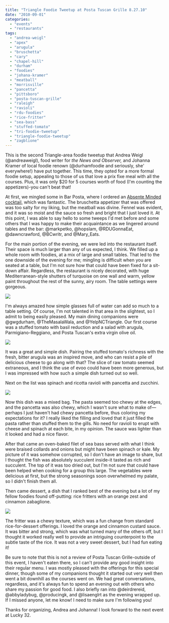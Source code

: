 ```yaml
---
title: "Triangle Foodie Tweetup at Posta Tuscan Grille 8.27.10"
date: "2010-09-01"
categories: 
  - "events"
  - "restaurants"
tags: 
  - "andrea-weigl"
  - "apex"
  - "arugula"
  - "bruschetta"
  - "cary"
  - "chapel-hill"
  - "durham"
  - "foodies"
  - "johana-kramer"
  - "meatball"
  - "morrisville"
  - "pancetta"
  - "pittsboro"
  - "posta-tuscan-grille"
  - "raleigh"
  - "ravioli"
  - "rdu-foodies"
  - "rice-fritter"
  - "sea-bass"
  - "stuffed-tomato"
  - "tri-foodie-tweetup"
  - "triangle-foodie-tweetup"
  - "zagblione"
---
```


This is the second Triangle-area foodie tweetup that Andrea Weigl (@andreaweigl), food writer for _the News and Observer,_ and Johanna Kramer of local foodie renown (@durhamfoodie and seriously, she' everywhere!) have put together. This time, they opted for a more formal foodie setup, appealing to those of us that love a prix fixe meal with all the courses. Plus, it was only $20 for 5 courses worth of food (I'm counting the appetizers)-you can't beat that!

At first, we mingled some in Bar Posta, where I ordered an [Absente Minded cocktail,](https://thegourmez.com/blog/2010/08/31/absente-minded-posta-tuscan-grille-raleigh/) which was fantastic. The bruschetta appetizer that was offered was too salty for my liking, but the meatball was divine. Fennel was evident, and it was so moist and the sauce so fresh and bright that I just loved it. At this point, I was able to say hello to some tweeps I'd met before and some others that I was happy to make their acquaintance as we lingered around tables and the bar: @markpetko, @hopslam, @RDUGonnaEat, @dawncrawford, @BCwritr, and @Mary_Eats.

For the main portion of the evening, we were led into the restaurant itself. Their space is much larger than any of us expected, I think. We filled up a whole room with foodies, at a mix of large and small tables. That led to the one downside of the evening for me; mingling is difficult when you are seated at a table, but I'm not sure how that could have been fixed for a sit-down affair. Regardless, the restaurant is nicely decorated, with huge Mediterranean-style shutters of turquoise on one wall and warm, yellow paint throughout the rest of the sunny, airy room. The table settings were gorgeous.

![](http://www.thegourmez.com/gourmez/photos/foodietweetup01.JPG)

I'm always amazed how simple glasses full of water can add so much to a table setting. Of course, I'm not talented in that area in the slightest, so I admit to being easily pleased. My main dining companions were @gwgdurham, @TheMasalaWala, and @YelpNCTriangle. Our first course was a stuffed tomato with basil reduction and a salad with arugula, Parmigiano-Reggiano, and Posta Tuscan's extra virgin olive oil.

![](http://www.thegourmez.com/gourmez/photos/foodietweetup02.JPG)

It was a great and simple dish. Pairing the stuffed tomato's richness with the fresh, bitter arugula was an inspired move, and who can resist a pile of delicious cheese to go along with that? The slice of raw tomato seemed extraneous, and I think the use of evoo could have been more generous, but I was impressed with how such a simple dish turned out so well.

Next on the list was spinach and ricotta ravioli with pancetta and zucchini.

![](http://www.thegourmez.com/gourmez/photos/foodietweetup03.JPG)

Now this dish was a mixed bag. The pasta seemed too chewy at the edges, and the pancetta was also chewy, which I wasn't sure what to make of—perhaps I just haven't had chewy pancetta before, thus coloring my expectations for it? I really liked the filling and loved that it just filled the pasta rather than stuffed them to the gills. No need for ravioli to erupt with cheese and spinach at each bite, in my opinion. The sauce was lighter than it looked and had a nice flavor.

After that came an oven-baked filet of sea bass served with what I think were braised collards and onions but might have been spinach or kale. My picture of it was somehow corrupted, so I don't have an image to share, but I thought the fish was absolutely succulent inside-it tasted as rich and succulent. The top of it was too dried out, but I'm not sure that could have been helped when cooking for a group this large. The vegetables were delicious at first, but the strong seasonings soon overwhelmed my palate, so I didn't finish them all.

Then came dessert, a dish that I ranked best of the evening but a lot of my fellow foodies found off-putting: rice fritters with an orange zest and cinnamon zabaglione.

![](http://www.thegourmez.com/gourmez/photos/foodietweetup05.JPG)

The fritter was a chewy texture, which was a fun change from standard rice-for-dessert offerings. I loved the orange and cinnamon custard sauce. It was bitter and strong, which was what turned many of the others off, but I thought it worked really well to provide an intriguing counterpoint to the subtle taste of the rice. It was not a very sweet dessert, but I had fun eating it!

Be sure to note that this is not a review of Posta Tuscan Grille-outside of this event, I haven't eaten there, so I can't provide any good insight into their regular menu. I was mostly pleased with the offerings for this special dinner, though some of my companions thought it started out very well then went a bit downhill as the courses went on. We had great conversations, regardless, and it's always fun to spend an evening out with others who share my passion for good food. I also briefly ran into @deirdrereid, @abbyladybug, @producingk, and @lisaenglrt as the evening wrapped up. If I missed anyone, let me know! I need to make sure I'm following you!

Thanks for organizing, Andrea and Johanna! I look forward to the next event at Lucky 32.
